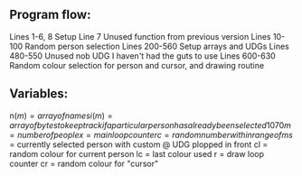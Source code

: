 Program flow:
------------
Lines 1-6, 8 Setup
Line 7 Unused function from previous version
Lines 10-100 Random person selection
Lines 200-560 Setup arrays and UDGs
Lines 480-550 Unused nob UDG I haven't had the guts to use
Lines 600-630 Random colour selection for person and cursor, and drawing routine

Variables:
---------
n$(m) = array of names
i(m) = array of bytes to keep track if a particular person has already been selected1070
m = number of people
x = main loop counter
c = random number within range of m
s$ = currently selected person with custom @ UDG plopped in front
cl = random colour for current person
lc = last colour used
r = draw loop counter
cr = random colour for "cursor"

